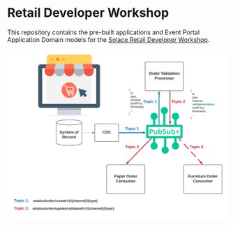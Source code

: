 # Retail Developer Workshop

This repository contains the pre-built applications and Event Portal Application Domain models for the [Solace Retail Developer Workshop]().

![Architecture Diagram](_docs/architecture-overview.png)

